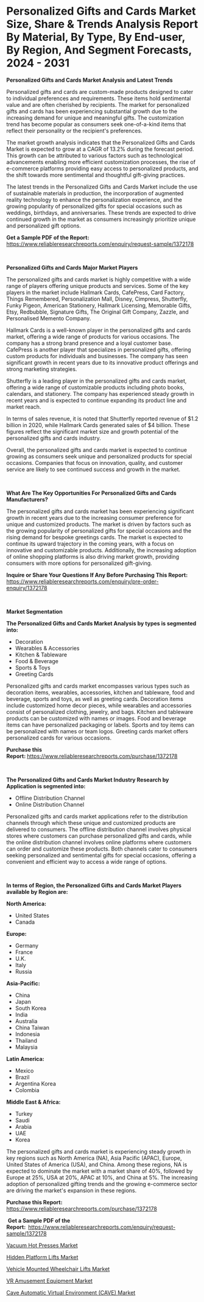 <p><h1>Personalized Gifts and Cards Market Size, Share & Trends Analysis Report By Material, By Type, By End-user, By Region, And Segment Forecasts, 2024 - 2031</h1></p><p><strong>Personalized Gifts and Cards Market Analysis and Latest Trends</strong></p>
<p><p>Personalized gifts and cards are custom-made products designed to cater to individual preferences and requirements. These items hold sentimental value and are often cherished by recipients. The market for personalized gifts and cards has been experiencing substantial growth due to the increasing demand for unique and meaningful gifts. The customization trend has become popular as consumers seek one-of-a-kind items that reflect their personality or the recipient's preferences.</p><p>The market growth analysis indicates that the Personalized Gifts and Cards Market is expected to grow at a CAGR of 13.2% during the forecast period. This growth can be attributed to various factors such as technological advancements enabling more efficient customization processes, the rise of e-commerce platforms providing easy access to personalized products, and the shift towards more sentimental and thoughtful gift-giving practices.</p><p>The latest trends in the Personalized Gifts and Cards Market include the use of sustainable materials in production, the incorporation of augmented reality technology to enhance the personalization experience, and the growing popularity of personalized gifts for special occasions such as weddings, birthdays, and anniversaries. These trends are expected to drive continued growth in the market as consumers increasingly prioritize unique and personalized gift options.</p></p>
<p><strong>Get a Sample PDF of the Report:&nbsp;</strong> <a href="https://www.reliableresearchreports.com/enquiry/request-sample/1372178">https://www.reliableresearchreports.com/enquiry/request-sample/1372178</a></p>
<p>&nbsp;</p>
<p><strong>Personalized Gifts and Cards Major Market Players</strong></p>
<p><p>The personalized gifts and cards market is highly competitive with a wide range of players offering unique products and services. Some of the key players in the market include Hallmark Cards, CafePress, Card Factory, Things Remembered, Personalization Mall, Disney, Cimpress, Shutterfly, Funky Pigeon, American Stationery, Hallmark Licensing, Memorable Gifts, Etsy, Redbubble, Signature Gifts, The Original Gift Company, Zazzle, and Personalised Memento Company.</p><p>Hallmark Cards is a well-known player in the personalized gifts and cards market, offering a wide range of products for various occasions. The company has a strong brand presence and a loyal customer base. CafePress is another player that specializes in personalized gifts, offering custom products for individuals and businesses. The company has seen significant growth in recent years due to its innovative product offerings and strong marketing strategies.</p><p>Shutterfly is a leading player in the personalized gifts and cards market, offering a wide range of customizable products including photo books, calendars, and stationery. The company has experienced steady growth in recent years and is expected to continue expanding its product line and market reach.</p><p>In terms of sales revenue, it is noted that Shutterfly reported revenue of $1.2 billion in 2020, while Hallmark Cards generated sales of $4 billion. These figures reflect the significant market size and growth potential of the personalized gifts and cards industry.</p><p>Overall, the personalized gifts and cards market is expected to continue growing as consumers seek unique and personalized products for special occasions. Companies that focus on innovation, quality, and customer service are likely to see continued success and growth in the market.</p></p>
<p>&nbsp;</p>
<p><strong>What Are The Key Opportunities For Personalized Gifts and Cards Manufacturers?</strong></p>
<p><p>The personalized gifts and cards market has been experiencing significant growth in recent years due to the increasing consumer preference for unique and customized products. The market is driven by factors such as the growing popularity of personalized gifts for special occasions and the rising demand for bespoke greetings cards. The market is expected to continue its upward trajectory in the coming years, with a focus on innovative and customizable products. Additionally, the increasing adoption of online shopping platforms is also driving market growth, providing consumers with more options for personalized gift-giving.</p></p>
<p><strong>Inquire or Share Your Questions If Any Before Purchasing This Report:</strong> <a href="https://www.reliableresearchreports.com/enquiry/pre-order-enquiry/1372178">https://www.reliableresearchreports.com/enquiry/pre-order-enquiry/1372178</a></p>
<p>&nbsp;</p>
<p><strong>Market Segmentation</strong></p>
<p><strong>The Personalized Gifts and Cards Market Analysis by types is segmented into:</strong></p>
<p><ul><li>Decoration</li><li>Wearables & Accessories</li><li>Kitchen & Tableware</li><li>Food & Beverage</li><li>Sports & Toys</li><li>Greeting Cards</li></ul></p>
<p><p>Personalized gifts and cards market encompasses various types such as decoration items, wearables, accessories, kitchen and tableware, food and beverage, sports and toys, as well as greeting cards. Decoration items include customized home decor pieces, while wearables and accessories consist of personalized clothing, jewelry, and bags. Kitchen and tableware products can be customized with names or images. Food and beverage items can have personalized packaging or labels. Sports and toy items can be personalized with names or team logos. Greeting cards market offers personalized cards for various occasions.</p></p>
<p><strong>Purchase this Report:&nbsp;</strong><a href="https://www.reliableresearchreports.com/purchase/1372178">https://www.reliableresearchreports.com/purchase/1372178</a></p>
<p>&nbsp;</p>
<p><strong>The Personalized Gifts and Cards Market Industry Research by Application is segmented into:</strong></p>
<p><ul><li>Offline Distribution Channel</li><li>Online Distribution Channel</li></ul></p>
<p><p>Personalized gifts and cards market applications refer to the distribution channels through which these unique and customized products are delivered to consumers. The offline distribution channel involves physical stores where customers can purchase personalized gifts and cards, while the online distribution channel involves online platforms where customers can order and customize these products. Both channels cater to consumers seeking personalized and sentimental gifts for special occasions, offering a convenient and efficient way to access a wide range of options.</p></p>
<p>&nbsp;</p>
<p><strong>In terms of Region, the Personalized Gifts and Cards Market Players available by Region are:</strong></p>
<p>
    <p> <strong> North America: </strong>
        <ul>
            <li>United States</li>
            <li>Canada</li>
        </ul>
        </p> 
    <p> <strong> Europe: </strong>
        <ul>
            <li>Germany</li>
            <li>France</li>
            <li>U.K.</li>
            <li>Italy</li>
            <li>Russia</li>
        </ul>
        </p> 
    <p> <strong> Asia-Pacific: </strong>
        <ul>
            <li>China</li>
            <li>Japan</li>
            <li>South Korea</li>
            <li>India</li>
            <li>Australia</li>
            <li>China Taiwan</li>
            <li>Indonesia</li>
            <li>Thailand</li>
            <li>Malaysia</li>
        </ul>
        </p> 
    <p> <strong> Latin America: </strong>
        <ul>
            <li>Mexico</li>
            <li>Brazil</li>
            <li>Argentina Korea</li>
            <li>Colombia</li>
        </ul>
        </p> 
    <p> <strong> Middle East & Africa: </strong>
        <ul>
            <li>Turkey</li>
            <li>Saudi</li>
            <li>Arabia</li>
            <li>UAE</li>
            <li>Korea</li>
        </ul>
    </p>
    </p>
<p><p>The personalized gifts and cards market is experiencing steady growth in key regions such as North America (NA), Asia Pacific (APAC), Europe, United States of America (USA), and China. Among these regions, NA is expected to dominate the market with a market share of 40%, followed by Europe at 25%, USA at 20%, APAC at 10%, and China at 5%. The increasing adoption of personalized gifting trends and the growing e-commerce sector are driving the market's expansion in these regions.</p></p>
<p><strong>Purchase this Report: </strong><a href="https://www.reliableresearchreports.com/purchase/1372178">https://www.reliableresearchreports.com/purchase/1372178</a></p>
<p>&nbsp;<strong>Get a Sample PDF of the Report:&nbsp;&nbsp;</strong><a href="https://www.reliableresearchreports.com/enquiry/request-sample/1372178">https://www.reliableresearchreports.com/enquiry/request-sample/1372178</a></p>
<p><strong></strong></p>
<p><p><a href="https://medium.com/@ameliahaley64/vacuum-hot-presses-market-outlook-industry-overview-and-forecast-2024-to-2031-5136a4a440e2">Vacuum Hot Presses Market</a></p><p><a href="https://medium.com/@ameliahaley64/hidden-platform-lifts-market-size-cagr-trends-2024-2030-a1725ae7d115">Hidden Platform Lifts Market</a></p><p><a href="https://medium.com/@ameliahaley64/vehicle-mounted-wheelchair-lifts-market-analysis-and-sze-forecasted-for-period-from-2024-to-2031-3d6507ebcd84">Vehicle Mounted Wheelchair Lifts Market</a></p><p><a href="https://medium.com/@ameliahaley64/vr-amusement-equipment-market-share-evolution-and-market-growth-trends-2024-2031-436f92265613">VR Amusement Equipment Market</a></p><p><a href="https://medium.com/@ameliahaley64/analyzing-cave-automatic-virtual-environment-cave-market-global-industry-perspective-and-e52f4ca5d1f5">Cave Automatic Virtual Environment (CAVE) Market</a></p></p>
